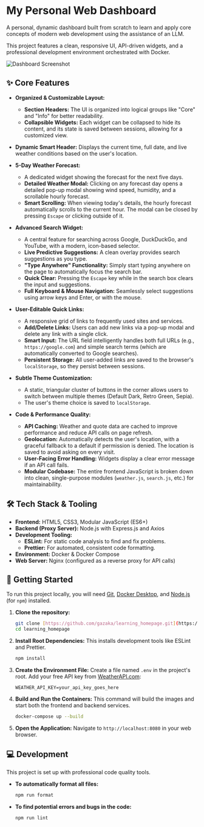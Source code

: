# My Personal Web Dashboard

A personal, dynamic dashboard built from scratch to learn and apply core concepts of modern web development using the assistance of an LLM. 

This project features a clean, responsive UI, API-driven widgets, and a professional development environment orchestrated with Docker.

![Dashboard Screenshot](https://github.com/gazaka/learning_homepage/blob/main/src/assets/images/dashboard-screeenshot.png) 

## ✨ Core Features

- **Organized & Customizable Layout:**

    - **Section Headers:** The UI is organized into logical groups like "Core" and "Info" for better readability.
    - **Collapsible Widgets:** Each widget can be collapsed to hide its content, and its state is saved between sessions, allowing for a customized view.

- **Dynamic Smart Header:** Displays the current time, full date, and live weather conditions based on the user's location.

- **5-Day Weather Forecast:**

    - A dedicated widget showing the forecast for the next five days.
    - **Detailed Weather Modal:** Clicking on any forecast day opens a detailed pop-up modal showing wind speed, humidity, and a scrollable hourly forecast.
    - **Smart Scrolling:** When viewing today's details, the hourly forecast automatically scrolls to the current hour. The modal can be closed by pressing `Escape` or clicking outside of it.

- **Advanced Search Widget:**

    - A central feature for searching across Google, DuckDuckGo, and YouTube, with a modern, icon-based selector.
    - **Live Predictive Suggestions:** A clean overlay provides search suggestions as you type.
    - **"Type Anywhere" Functionality:** Simply start typing anywhere on the page to automatically focus the search bar.
    - **Quick Clear:** Pressing the `Escape` key while in the search box clears the input and suggestions.
    - **Full Keyboard & Mouse Navigation:** Seamlessly select suggestions using arrow keys and Enter, or with the mouse.

- **User-Editable Quick Links:**

    - A responsive grid of links to frequently used sites and services.
    - **Add/Delete Links:** Users can add new links via a pop-up modal and delete any link with a single click.
    - **Smart Input:** The URL field intelligently handles both full URLs (e.g., `https://google.com`) and simple search terms (which are automatically converted to Google searches).
    - **Persistent Storage:** All user-added links are saved to the browser's `localStorage`, so they persist between sessions.

- **Subtle Theme Customization:**

    - A static, triangular cluster of buttons in the corner allows users to switch between multiple themes (Default Dark, Retro Green, Sepia).
    - The user's theme choice is saved to `localStorage`.

- **Code & Performance Quality:**
    - **API Caching:** Weather and quote data are cached to improve performance and reduce API calls on page refresh.
    - **Geolocation:** Automatically detects the user's location, with a graceful fallback to a default if permission is denied. The location is saved to avoid asking on every visit.
    - **User-Facing Error Handling:** Widgets display a clear error message if an API call fails.
    - **Modular Codebase:** The entire frontend JavaScript is broken down into clean, single-purpose modules (`weather.js`, `search.js`, etc.) for maintainability.

## 🛠️ Tech Stack & Tooling

- **Frontend:** HTML5, CSS3, Modular JavaScript (ES6+)
- **Backend (Proxy Server):** Node.js with Express.js and Axios
- **Development Tooling:**
    - **ESLint:** For static code analysis to find and fix problems.
    - **Prettier:** For automated, consistent code formatting.
- **Environment:** Docker & Docker Compose
- **Web Server:** Nginx (configured as a reverse proxy for API calls)

## 🚀 Getting Started

To run this project locally, you will need [Git](https://git-scm.com/), [Docker Desktop](https://www.docker.com/products/docker-desktop/), and [Node.js](https://nodejs.org/) (for `npm`) installed.

1.  **Clone the repository:**

    ```bash
    git clone [https://github.com/gazaka/learning_homepage.git](https://github.com/gazaka/learning_homepage.git)
    cd learning_homepage
    ```

2.  **Install Root Dependencies:**
    This installs development tools like ESLint and Prettier.

    ```bash
    npm install
    ```

3.  **Create the Environment File:**
    Create a file named `.env` in the project's root. Add your free API key from [WeatherAPI.com](https://www.weatherapi.com/):

    ```env
    WEATHER_API_KEY=your_api_key_goes_here
    ```

4.  **Build and Run the Containers:**
    This command will build the images and start both the frontend and backend services.

    ```bash
    docker-compose up --build
    ```

5.  **Open the Application:**
    Navigate to `http://localhost:8080` in your web browser.

## 💻 Development

This project is set up with professional code quality tools.

- **To automatically format all files:**
    ```bash
    npm run format
    ```
- **To find potential errors and bugs in the code:**
    ```bash
    npm run lint
    ```
